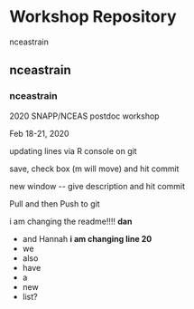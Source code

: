 # Workshop Repository
nceastrain
## nceastrain
### nceastrain

2020 SNAPP/NCEAS postdoc workshop

Feb 18-21, 2020

updating lines via R console on git

save, check box (m will move) and hit commit

new window -- give description and hit commit

Pull and then Push to git

i am changing the readme!!!! **dan**

* and Hannah **i am changing line 20**
* we
* also
* have
* a 
* new
* list?
